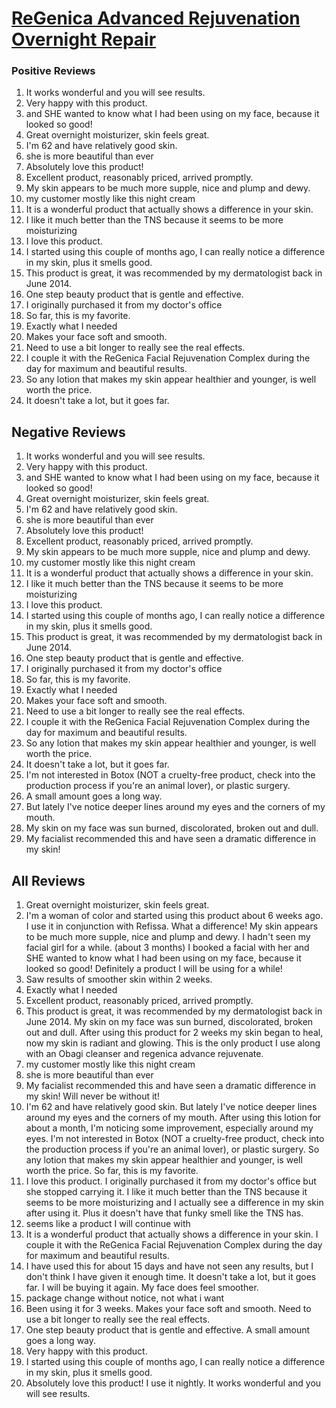 # [ReGenica Advanced Rejuvenation Overnight Repair](https://products.checkmycream.com/products/ReGenica-Advanced-Rejuvenation-Overnight-Repair.html)

### Positive Reviews

<ol>
      <li>It works wonderful and you will see results.</li>
      <li>Very happy with this product.</li>
      <li>and SHE wanted to know what I had been using on my face, because it looked so good!  </li>
      <li>Great overnight moisturizer, skin feels great.</li>
      <li>I&#x27;m 62 and have relatively good skin.  </li>
      <li>she is more beautiful than ever</li>
      <li>Absolutely love this product!  </li>
      <li>Excellent product, reasonably priced, arrived promptly.</li>
      <li>My skin appears to be much more supple, nice and plump and dewy.  </li>
      <li>my customer mostly like this night cream</li>
      <li>It is a wonderful product that actually shows a difference in your skin.  </li>
      <li>I like it much better than the TNS because it seems to be more moisturizing</li>
      <li>I love this product.</li>
      <li>I started using this couple of months ago, I can really notice a difference in my skin, plus it smells good.</li>
      <li>This product is great, it was recommended by my dermatologist back in June 2014.  </li>
      <li>One step beauty product that is gentle and effective.</li>
      <li>I originally purchased it from my doctor&#x27;s office</li>
      <li>So far, this is my favorite.</li>
      <li>Exactly what I needed</li>
      <li>Makes your face soft and smooth.</li>
      <li>Need to use a bit longer to really see  the real effects.</li>
      <li>I couple it with the ReGenica Facial Rejuvenation Complex during the day for maximum and beautiful results.</li>
      <li>So any lotion that makes my skin appear healthier and younger, is well worth the price.</li>
      <li>It doesn&#x27;t take a lot, but it goes far.</li>
</ol>


<h2>Negative Reviews</h2>
<ol>
<li> It works wonderful and you will see results.</li>
<li> Very happy with this product.</li>
<li> and SHE wanted to know what I had been using on my face, because it looked so good!  </li>
<li> Great overnight moisturizer, skin feels great.</li>
<li> I&#x27;m 62 and have relatively good skin.  </li>
<li> she is more beautiful than ever</li>
<li> Absolutely love this product!  </li>
<li> Excellent product, reasonably priced, arrived promptly.</li>
<li> My skin appears to be much more supple, nice and plump and dewy.  </li>
<li> my customer mostly like this night cream</li>
<li> It is a wonderful product that actually shows a difference in your skin.  </li>
<li> I like it much better than the TNS because it seems to be more moisturizing</li>
<li> I love this product.</li>
<li> I started using this couple of months ago, I can really notice a difference in my skin, plus it smells good.</li>
<li> This product is great, it was recommended by my dermatologist back in June 2014.  </li>
<li> One step beauty product that is gentle and effective.</li>
<li> I originally purchased it from my doctor&#x27;s office</li>
<li> So far, this is my favorite.</li>
<li> Exactly what I needed</li>
<li> Makes your face soft and smooth.</li>
<li> Need to use a bit longer to really see  the real effects.</li>
<li> I couple it with the ReGenica Facial Rejuvenation Complex during the day for maximum and beautiful results.</li>
<li> So any lotion that makes my skin appear healthier and younger, is well worth the price.</li>
<li> It doesn&#x27;t take a lot, but it goes far.</li>
<li> I&#x27;m not interested in Botox (NOT a cruelty-free product, check into the production process if you&#x27;re an animal lover), or plastic surgery.</li>
<li> A small amount goes a long way.</li>
<li> But lately I&#x27;ve notice deeper lines around my eyes and the corners of my mouth.  </li>
<li> My skin on my face was sun burned, discolorated, broken out and dull.  </li>
<li> My facialist recommended this and have seen a dramatic difference in my skin!  </li>
</ol>

<h2>All Reviews</h2>

<ol>
    <li> Great overnight moisturizer, skin feels great.</li>
    <li> I&#x27;m a woman of color and started using this product about 6 weeks ago. I use it in conjunction with Refissa.  What a difference!  My skin appears to be much more supple, nice and plump and dewy.  I hadn&#x27;t seen my facial girl for a while. (about 3 months)  I booked a facial with her and SHE wanted to know what I had been using on my face, because it looked so good!  Definitely a product I will be using for a while!</li>
    <li> Saw results of smoother skin within 2 weeks.</li>
    <li> Exactly what I needed</li>
    <li> Excellent product, reasonably priced, arrived promptly.</li>
    <li> This product is great, it was recommended by my dermatologist back in June 2014.  My skin on my face was sun burned, discolorated, broken out and dull.  After using this product for 2 weeks my skin began to heal, now my skin is radiant and glowing.  This is the only product I use along with an Obagi cleanser and regenica advance rejuvenate.</li>
    <li> my customer mostly like this night cream</li>
    <li> she is more beautiful than ever</li>
    <li> My facialist recommended this and have seen a dramatic difference in my skin!  Will never be without it!</li>
    <li> I&#x27;m 62 and have relatively good skin.  But lately I&#x27;ve notice deeper lines around my eyes and the corners of my mouth.  After using this lotion for about a month, I&#x27;m noticing some improvement, especially around my eyes.  I&#x27;m not interested in Botox (NOT a cruelty-free product, check into the production process if you&#x27;re an animal lover), or plastic surgery. So any lotion that makes my skin appear healthier and younger, is well worth the price. So far, this is my favorite.</li>
    <li> I love this product. I originally purchased it from my doctor&#x27;s office but she stopped carrying it. I like it much better than the TNS because it seems to be more moisturizing and I actually see a difference in my skin after using it. Plus it doesn&#x27;t have that funky smell like the TNS has.</li>
    <li> seems like a product I will continue with</li>
    <li> It is a wonderful product that actually shows a difference in your skin.  I couple it with the ReGenica Facial Rejuvenation Complex during the day for maximum and beautiful results.</li>
    <li> I have used this for about 15 days and have not seen any results, but I don&#x27;t think I have given it enough time. It doesn&#x27;t take a lot, but it goes far. I will be buying it again. My face does feel smoother.</li>
    <li> package change without notice, not what i want</li>
    <li> Been using it for 3 weeks. Makes your face soft and smooth. Need to use a bit longer to really see  the real effects.</li>
    <li> One step beauty product that is gentle and effective. A small amount goes a long way.</li>
    <li> Very happy with this product.</li>
    <li> I started using this couple of months ago, I can really notice a difference in my skin, plus it smells good.</li>
    <li> Absolutely love this product!  I use it nightly.  It works wonderful and you will see results.</li>
</ol>




